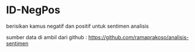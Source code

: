 # ID-NegPos
berisikan kamus negatif dan positif untuk sentimen analisis

sumber data di ambil dari github : https://github.com/ramaprakoso/analisis-sentimen
